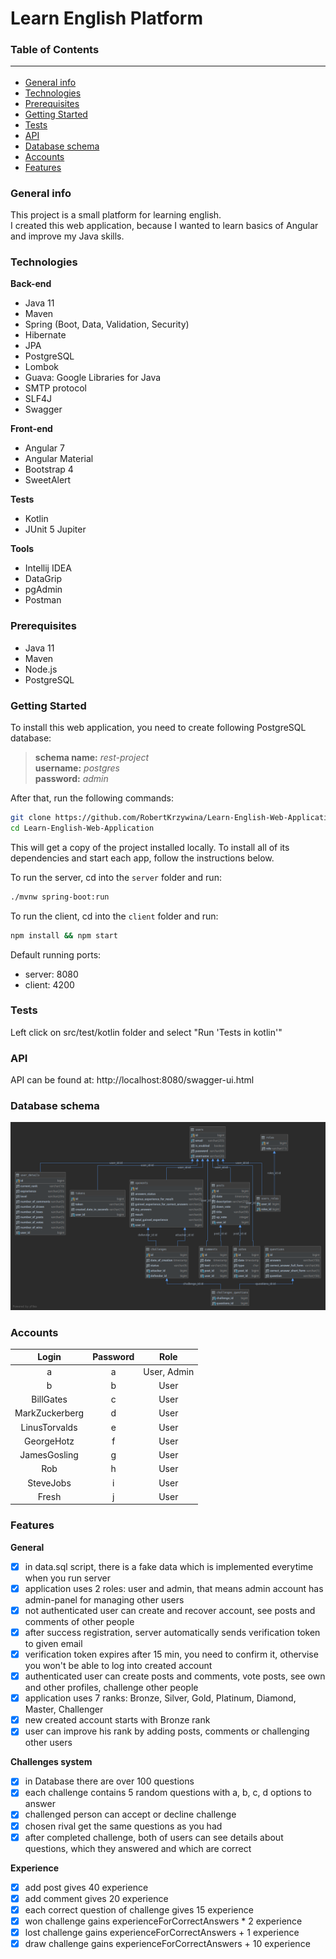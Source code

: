 # Learn English Platform

### Table of Contents <hr/>
* [General info](#general-info)
* [Technologies](#technologies)
* [Prerequisites](#prerequisites)
* [Getting Started](#getting-started)
* [Tests](#tests)
* [API](#api)
* [Database schema](#database-schema)
* [Accounts](#accounts)
* [Features](#features)

### General info

This project is a small platform for learning english.<br>
I created this web application, because I wanted to learn basics of Angular and improve my Java skills.<br>

### Technologies

<b>Back-end</b>
* Java 11
* Maven
* Spring (Boot, Data, Validation, Security)
* Hibernate
* JPA
* PostgreSQL
* Lombok
* Guava: Google Libraries for Java
* SMTP protocol
* SLF4J
* Swagger

<b>Front-end</b>
* Angular 7
* Angular Material
* Bootstrap 4
* SweetAlert

<b>Tests</b>
* Kotlin
* JUnit 5 Jupiter

<b>Tools</b>
* Intellij IDEA
* DataGrip
* pgAdmin
* Postman

### Prerequisites

* Java 11
* Maven
* Node.js
* PostgreSQL

### Getting Started

To install this web application, you need to create following PostgreSQL database:
> <b>schema name:</b> <i>rest-project</i> <br>
  <b>username:</b> <i>postgres</i> <br>
  <b>password:</b> <i>admin</i> 
  
After that, run the following commands:

```bash
git clone https://github.com/RobertKrzywina/Learn-English-Web-Application.git
cd Learn-English-Web-Application
```

This will get a copy of the project installed locally. To install all of its dependencies and start each app, follow the instructions below.

To run the server, cd into the `server` folder and run:
 
```bash
./mvnw spring-boot:run
```

To run the client, cd into the `client` folder and run:
 
```bash
npm install && npm start
```

Default running ports: 
* server: 8080
* client: 4200

### Tests

Left click on src/test/kotlin folder and select "Run 'Tests in kotlin'"

### API

API can be found at: http://localhost:8080/swagger-ui.html

### Database schema

![ScreenShoot](database_schema.png)

### Accounts

|     Login        |    Password    |      Role       |
| :--------------: | :-------------:| :-------------: |
| a                | a              |  User, Admin    |
| b                | b              |  User           |
| BillGates        | c              |  User           |
| MarkZuckerberg   | d              |  User           |
| LinusTorvalds    | e              |  User           |
| GeorgeHotz       | f              |  User           |
| JamesGosling     | g              |  User           |
| Rob              | h              |  User           |
| SteveJobs        | i              |  User           |
| Fresh            | j              |  User           |

### Features

<b>General</b>
- [x] in data.sql script, there is a fake data which is implemented everytime when you run server
- [x] application uses 2 roles: user and admin, that means admin account has admin-panel for managing other users
- [x] not authenticated user can create and recover account, see posts and comments of other people
- [x] after success registration, server automatically sends verification token to given email
- [x] verification token expires after 15 min, you need to confirm it, othervise you won't be able to log into created account
- [x] authenticated user can create posts and comments, vote posts, see own and other profiles, challenge other people
- [x] application uses 7 ranks: Bronze, Silver, Gold, Platinum, Diamond, Master, Challenger
- [x] new created account starts with Bronze rank
- [x] user can improve his rank by adding posts, comments or challenging other users

<b>Challenges system</b>
- [x] in Database there are over 100 questions
- [x] each challenge contains 5 random questions with a, b, c, d options to answer
- [x] challenged person can accept or decline challenge
- [x] chosen rival get the same questions as you had
- [x] after completed challenge, both of users can see details about questions, which they answered and which are correct

<b>Experience</b>
- [x] add post gives 40 experience
- [x] add comment gives 20 experience
- [x] each correct question of challenge gives 15 experience
- [x] won challenge gains experienceForCorrectAnswers * 2 experience
- [x] lost challenge gains experienceForCorrectAnswers + 1 experience
- [x] draw challenge gains experienceForCorrectAnswers + 10 experience
